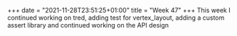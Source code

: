 +++
date = "2021-11-28T23:51:25+01:00"
title = "Week 47"
+++
This week I continued working on tred, adding test for vertex_layout, adding a custom assert library and continued working on the API design
